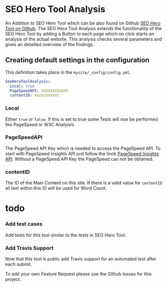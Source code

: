 # SEO Hero Tool Analysis

An Addition to SEO Hero Tool which can be also found on Github [SEO Hero Tool on Github](https://github.com/nomidi/silverstripe-seo-hero-tool).
The SEO Hero Tool Analysis extends the functionality of the SEO Hero Tool by adding a Button to each page which on click starts an analysis of the actual website.
This analysis checks several parameters and gives an detailled overview of the findings.

## Creating default settings in the configuration

This definition takes place in the `mysite/_config/config.yml`.

``` yml
SeoHeroToolAnalysis:
  Local: true
  PageSpeedAPI: XXXXXXXXXXXX
  contentID: maincontent
```

### Local
Either `true` or `false`. If this is set to true some Tests will noe be performed like PageSpeed or W3C Analyisis.

### PageSpeedAPI
The PageSpeed API Key which is needed to access the PageSpeed API. To start with PageSpeed Insights API just follow the linnk [PageSpeed Insights API](https://developers.google.com/speed/docs/insights/v4/getting-started).
Without a PageSpeed API Key the PageSpeed can not be obtained.

### contentID
The ID of the Main Content on this site. If there is a valid value for `contentID` all text within this ID will be used for Word Count.

# todo

### Add test cases
Add tests for this tool similar to the tests in SEO Hero Tool.

### Add Travis Support
Now that this tool is public add Travis support for an automated test after each submit.

To add your own Feature Request please use the Github Issues for this project.
